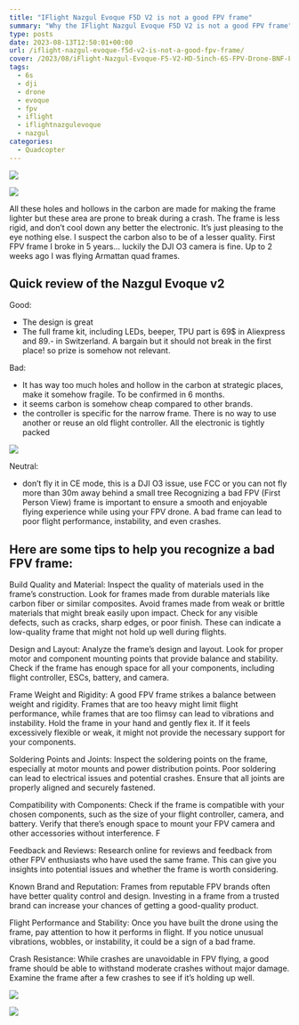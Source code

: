 ```yaml
---
title: "IFlight Nazgul Evoque F5D V2 is not a good FPV frame"
summary: "Why the IFlight Nazgul Evoque F5D V2 is not a good FPV frame"
type: posts
date: 2023-08-13T12:50:01+00:00
url: /iflight-nazgul-evoque-f5d-v2-is-not-a-good-fpv-frame/
cover: /2023/08/iFlight-Nazgul-Evoque-F5-V2-HD-5inch-6S-FPV-Drone-BNF-F5X-F5D-Squashed-X-or-e1691577482692.webp
tags:
  - 6s
  - dji
  - drone
  - evoque
  - fpv
  - iflight
  - iflightnazgulevoque
  - nazgul
categories:
  - Quadcopter
---
```

![](/2023/08/IFlight-Nazgul-Evoque-F5D-V2-is-not-a-good-FPV-frame-2-768x1024.webp)

![](/2023/08/IFlight-Nazgul-Evoque-F5D-V2-is-not-a-good-FPV-frame-scaled-e1691930789542-1024x690.webp)

All these holes and hollows in the carbon are made for making the frame lighter but these area are prone to break during a crash. The frame is less rigid, and don’t cool down any better the electronic. It’s just pleasing to the eye nothing else. I suspect the carbon also to be of a lesser quality. First FPV frame I broke in 5 years… luckily the DJI O3 camera is fine. Up to 2 weeks ago I was flying Armattan quad frames.

## Quick review of the Nazgul Evoque v2

Good:
* The design is great
* The full frame kit, including LEDs, beeper, TPU part is 69$ in Aliexpress and 89.- in Switzerland. A bargain but it should not break in the first place! so prize is somehow not relevant.


Bad:
* It has way too much holes and hollow in the carbon at strategic places, make it somehow fragile. To be confirmed in 6 months.
* it seems carbon is somehow cheap compared to other brands.
* the controller is specific for the narrow frame. There is no way to use another or reuse an old flight controller. All the electronic is tightly packed

![](/2023/10/really-tight-space-for-fc-nazgul-1024x929.webp)

Neutral:
* don’t fly it in CE mode, this is a DJI O3 issue, use FCC or you can not fly more than 30m away behind a small tree Recognizing a bad FPV (First Person View) frame is important to ensure a smooth and enjoyable flying experience while using your FPV drone. A bad frame can lead to poor flight performance, instability, and even crashes.

## Here are some tips to help you recognize a bad FPV frame:

Build Quality and Material: Inspect the quality of materials used in the frame’s construction. Look for frames made from durable materials like carbon fiber or similar composites. Avoid frames made from weak or brittle materials that might break easily upon impact.  Check for any visible defects, such as cracks, sharp edges, or poor finish. These can indicate a low-quality frame that might not hold up well during flights.

Design and Layout: Analyze the frame’s design and layout. Look for proper motor and component mounting points that provide balance and stability.  Check if the frame has enough space for all your components, including flight controller, ESCs, battery, and camera.

Frame Weight and Rigidity:
A good FPV frame strikes a balance between weight and rigidity. Frames that are too heavy might limit flight performance, while frames that are too flimsy can lead to vibrations and instability.  Hold the frame in your hand and gently flex it. If it feels excessively flexible or weak, it might not provide the necessary support for your components.

Soldering Points and Joints:
 Inspect the soldering points on the frame, especially at motor mounts and power distribution points. Poor soldering can lead to electrical issues and potential crashes.  Ensure that all joints are properly aligned and securely fastened.

Compatibility with Components:
 Check if the frame is compatible with your chosen components, such as the size of your flight controller, camera, and battery.  Verify that there’s enough space to mount your FPV camera and other accessories without interference. F

Feedback and Reviews:
 Research online for reviews and feedback from other FPV enthusiasts who have used the same frame. This can give you insights into potential issues and whether the frame is worth considering.

Known Brand and Reputation:
 Frames from reputable FPV brands often have better quality control and design. Investing in a frame from a trusted brand can increase your chances of getting a good-quality product.

Flight Performance and Stability: Once you have built the drone using the frame, pay attention to how it performs in flight. If you notice unusual vibrations, wobbles, or instability, it could be a sign of a bad frame.

Crash Resistance: While crashes are unavoidable in FPV flying, a good frame should be able to withstand moderate crashes without major damage. Examine the frame after a few crashes to see if it’s holding up well.

![](/2023/10/iflight-nazgul-F5D-1-1024x768.webp)

![](/2023/10/iflight-nazgul-F5D-2-768x1024.webp)
